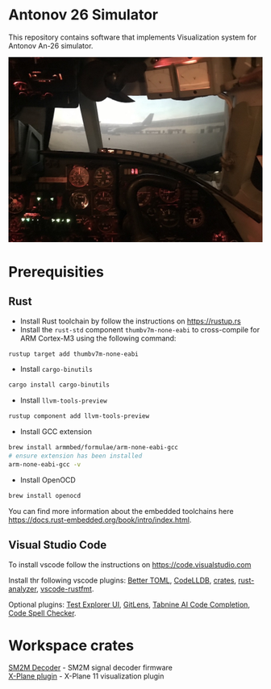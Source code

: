 # Antonov 26 Simulator
This repository contains software that implements Visualization system for Antonov An-26 simulator.

![An-26 Simulator](doc/sim.jpg "An-26 Simulator")

# Prerequisities
## Rust
- Install Rust toolchain by follow the instructions on https://rustup.rs
- Install the `rust-std` component `thumbv7m-none-eabi` to cross-compile for ARM Cortex-M3 using the following command:
```bash
rustup target add thumbv7m-none-eabi
```
- Install `cargo-binutils`
```bash
cargo install cargo-binutils
```
- Install `llvm-tools-preview`
```bash
rustup component add llvm-tools-preview
```
- Install GCC extension
```bash
brew install armmbed/formulae/arm-none-eabi-gcc
# ensure extension has been installed
arm-none-eabi-gcc -v
```
- Install OpenOCD
```bash
brew install openocd
```

You can find more information about the embedded toolchains here https://docs.rust-embedded.org/book/intro/index.html.

## Visual Studio Code
To install vscode follow the instructions on https://code.visualstudio.com

Install thr following vscode plugins: [Better TOML](https://marketplace.visualstudio.com/items?itemName=bungcip.better-toml),
[CodeLLDB](https://marketplace.visualstudio.com/items?itemName=vadimcn.vscode-lldb),
[crates](https://marketplace.visualstudio.com/items?itemName=serayuzgur.crates),
[rust-analyzer](https://marketplace.visualstudio.com/items?itemName=matklad.rust-analyzer),
[vscode-rustfmt](https://marketplace.visualstudio.com/items?itemName=statiolake.vscode-rustfmt).

Optional plugins: [Test Explorer UI](https://marketplace.visualstudio.com/items?itemName=hbenl.vscode-test-explorer),
[GitLens](https://marketplace.visualstudio.com/items?itemName=eamodio.gitlens),
[Tabnine AI Code Completion](https://marketplace.visualstudio.com/items?itemName=TabNine.tabnine-vscode),
[Code Spell Checker](https://marketplace.visualstudio.com/items?itemName=streetsidesoftware.code-spell-checker).

# Workspace crates
[SM2M Decoder](sm2m-decoder) - SM2M signal decoder firmware  
[X-Plane plugin](xplane-plugin) - X-Plane 11 visualization plugin